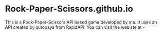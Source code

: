 # Rock-Paper-Scissors.github.io

This is a Rock-Paper-Scissors API based game developed by me. 
It uses an API created by outouaya from RapidAPI.
You can visit the webiste at - 
